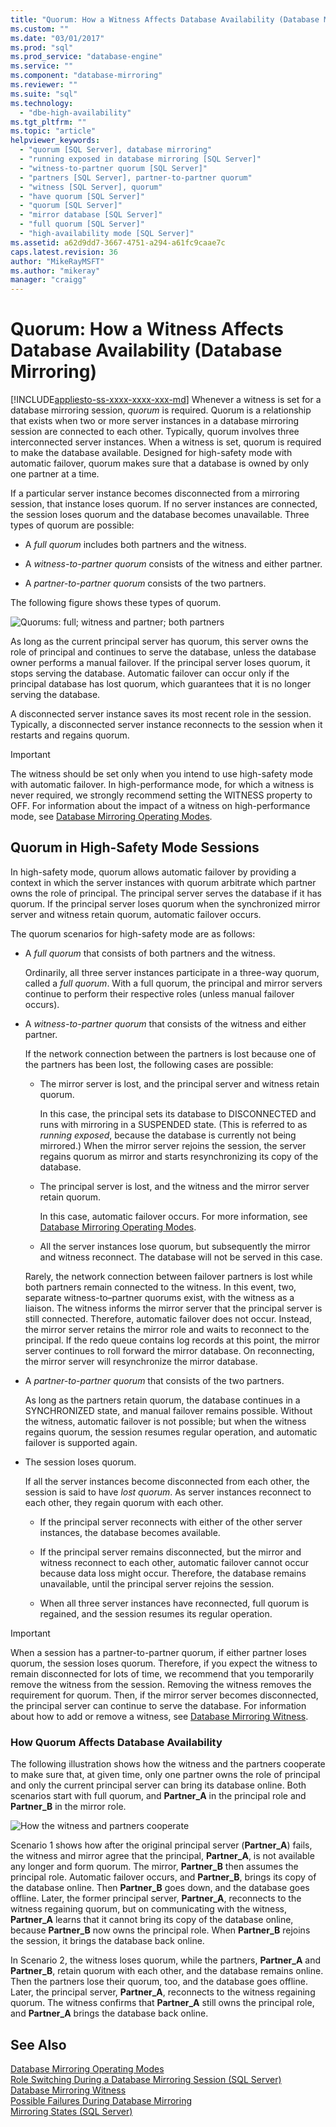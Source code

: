 ```yaml
---
title: "Quorum: How a Witness Affects Database Availability (Database Mirroring) | Microsoft Docs"
ms.custom: ""
ms.date: "03/01/2017"
ms.prod: "sql"
ms.prod_service: "database-engine"
ms.service: ""
ms.component: "database-mirroring"
ms.reviewer: ""
ms.suite: "sql"
ms.technology: 
  - "dbe-high-availability"
ms.tgt_pltfrm: ""
ms.topic: "article"
helpviewer_keywords: 
  - "quorum [SQL Server], database mirroring"
  - "running exposed in database mirroring [SQL Server]"
  - "witness-to-partner quorum [SQL Server]"
  - "partners [SQL Server], partner-to-partner quorum"
  - "witness [SQL Server], quorum"
  - "have quorum [SQL Server]"
  - "quorum [SQL Server]"
  - "mirror database [SQL Server]"
  - "full quorum [SQL Server]"
  - "high-availability mode [SQL Server]"
ms.assetid: a62d9dd7-3667-4751-a294-a61fc9caae7c
caps.latest.revision: 36
author: "MikeRayMSFT"
ms.author: "mikeray"
manager: "craigg"
---
```

# Quorum: How a Witness Affects Database Availability (Database Mirroring)
[!INCLUDE[appliesto-ss-xxxx-xxxx-xxx-md](../../includes/appliesto-ss-xxxx-xxxx-xxx-md.md)]
  Whenever a witness is set for a database mirroring session, *quorum* is required. Quorum is a relationship that exists when two or more server instances in a database mirroring session are connected to each other. Typically, quorum involves three interconnected server instances. When a witness is set, quorum is required to make the database available. Designed for high-safety mode with automatic failover, quorum makes sure that a database is owned by only one partner at a time.  
  
 If a particular server instance becomes disconnected from a mirroring session, that instance loses quorum. If no server instances are connected, the session loses quorum and the database becomes unavailable. Three types of quorum are possible:  
  
-   A *full quorum* includes both partners and the witness.  
  
-   A *witness-to-partner quorum* consists of the witness and either partner.  
  
-   A *partner-to-partner quorum* consists of the two partners.  
  
 The following figure shows these types of quorum.  
  
 ![Quorums: full; witness and partner; both partners](../../database-engine/database-mirroring/media/dbm-failovautoquorum.gif "Quorums: full; witness and partner; both partners")  
  
 As long as the current principal server has quorum, this server owns the role of principal and continues to serve the database, unless the database owner performs a manual failover. If the principal server loses quorum, it stops serving the database. Automatic failover can occur only if the principal database has lost quorum, which guarantees that it is no longer serving the database.  
  
 A disconnected server instance saves its most recent role in the session. Typically, a disconnected server instance reconnects to the session when it restarts and regains quorum.  
  
> [!IMPORTANT]  
>  The witness should be set only when you intend to use high-safety mode with automatic failover. In high-performance mode, for which a witness is never required, we strongly recommend setting the WITNESS property to OFF. For information about the impact of a witness on high-performance mode, see [Database Mirroring Operating Modes](../../database-engine/database-mirroring/database-mirroring-operating-modes.md).  
  
## Quorum in High-Safety Mode Sessions  
 In high-safety mode, quorum allows automatic failover by providing a context in which the server instances with quorum arbitrate which partner owns the role of principal. The principal server serves the database if it has quorum. If the principal server loses quorum when the synchronized mirror server and witness retain quorum, automatic failover occurs.  
  
 The quorum scenarios for high-safety mode are as follows:  
  
-   A *full quorum* that consists of both partners and the witness.  
  
     Ordinarily, all three server instances participate in a three-way quorum, called a *full quorum*. With a full quorum, the principal and mirror servers continue to perform their respective roles (unless manual failover occurs).  
  
-   A *witness-to-partner quorum* that consists of the witness and either partner.  
  
     If the network connection between the partners is lost because one of the partners has been lost, the following cases are possible:  
  
    -   The mirror server is lost, and the principal server and witness retain quorum.  
  
         In this case, the principal sets its database to DISCONNECTED and runs with mirroring in a SUSPENDED state. (This is referred to as *running exposed*, because the database is currently not being mirrored.) When the mirror server rejoins the session, the server regains quorum as mirror and starts resynchronizing its copy of the database.  
  
    -   The principal server is lost, and the witness and the mirror server retain quorum.  
  
         In this case, automatic failover occurs. For more information, see [Database Mirroring Operating Modes](../../database-engine/database-mirroring/database-mirroring-operating-modes.md).  
  
    -   All the server instances lose quorum, but subsequently the mirror and witness reconnect. The database will not be served in this case.  
  
     Rarely, the network connection between failover partners is lost while both partners remain connected to the witness. In this event, two, separate witness-to–partner quorums exist, with the witness as a liaison. The witness informs the mirror server that the principal server is still connected. Therefore, automatic failover does not occur. Instead, the mirror server retains the mirror role and waits to reconnect to the principal. If the redo queue contains log records at this point, the mirror server continues to roll forward the mirror database. On reconnecting, the mirror server will resynchronize the mirror database.  
  
-   A *partner-to-partner quorum* that consists of the two partners.  
  
     As long as the partners retain quorum, the database continues in a SYNCHRONIZED state, and manual failover remains possible. Without the witness, automatic failover is not possible; but when the witness regains quorum, the session resumes regular operation, and automatic failover is supported again.  
  
-   The session loses quorum.  
  
     If all the server instances become disconnected from each other, the session is said to have *lost quorum*. As server instances reconnect to each other, they regain quorum with each other.  
  
    -   If the principal server reconnects with either of the other server instances, the database becomes available.  
  
    -   If the principal server remains disconnected, but the mirror and witness reconnect to each other, automatic failover cannot occur because data loss might occur. Therefore, the database remains unavailable, until the principal server rejoins the session.  
  
    -   When all three server instances have reconnected, full quorum is regained, and the session resumes its regular operation.  
  
> [!IMPORTANT]  
>  When a session has a partner-to-partner quorum, if either partner loses quorum, the session loses quorum. Therefore, if you expect the witness to remain disconnected for lots of time, we recommend that you temporarily remove the witness from the session. Removing the witness removes the requirement for quorum. Then, if the mirror server becomes disconnected, the principal server can continue to serve the database. For information about how to add or remove a witness, see [Database Mirroring Witness](../../database-engine/database-mirroring/database-mirroring-witness.md).  
  
### How Quorum Affects Database Availability  
 The following illustration shows how the witness and the partners cooperate to make sure that, at given time, only one partner owns the role of principal and only the current principal server can bring its database online. Both scenarios start with full quorum, and **Partner_A** in the principal role and **Partner_B** in the mirror role.  
  
 ![How the witness and partners cooperate](../../database-engine/database-mirroring/media/dbm-quorum-scenarios.gif "How the witness and partners cooperate")  
  
 Scenario 1 shows how after the original principal server (**Partner_A**) fails, the witness and mirror agree that the principal, **Partner_A**, is not available any longer and form quorum. The mirror, **Partner_B** then assumes the principal role. Automatic failover occurs, and **Partner_B**, brings its copy of the database online. Then **Partner_B** goes down, and the database goes offline. Later, the former principal server, **Partner_A**, reconnects to the witness regaining quorum, but on communicating with the witness, **Partner_A** learns that it cannot bring its copy of the database online, because **Partner_B** now owns the principal role. When **Partner_B** rejoins the session, it brings the database back online.  
  
 In Scenario 2, the witness loses quorum, while the partners, **Partner_A** and **Partner_B**, retain quorum with each other, and the database remains online. Then the partners lose their quorum, too, and the database goes offline. Later, the principal server, **Partner_A**, reconnects to the witness regaining quorum. The witness confirms that **Partner_A** still owns the principal role, and **Partner_A** brings the database back online.  
  
## See Also  
 [Database Mirroring Operating Modes](../../database-engine/database-mirroring/database-mirroring-operating-modes.md)   
 [Role Switching During a Database Mirroring Session &#40;SQL Server&#41;](../../database-engine/database-mirroring/role-switching-during-a-database-mirroring-session-sql-server.md)   
 [Database Mirroring Witness](../../database-engine/database-mirroring/database-mirroring-witness.md)   
 [Possible Failures During Database Mirroring](../../database-engine/database-mirroring/possible-failures-during-database-mirroring.md)   
 [Mirroring States &#40;SQL Server&#41;](../../database-engine/database-mirroring/mirroring-states-sql-server.md)  
  
  
